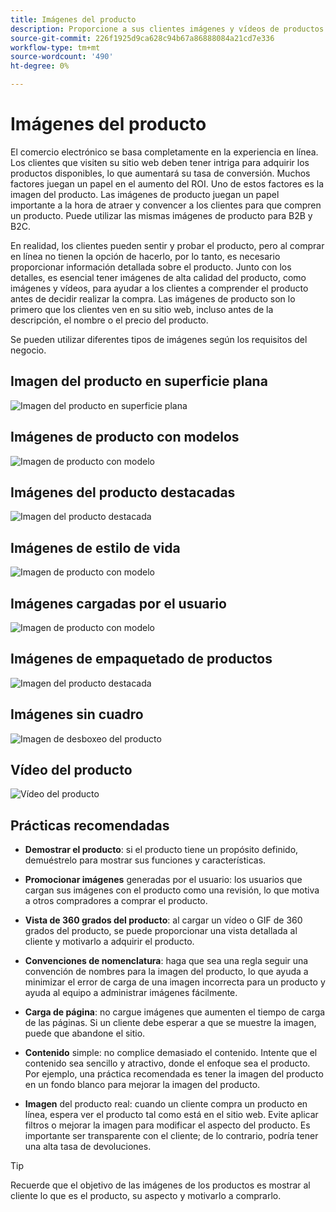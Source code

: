 ```yaml
---
title: Imágenes del producto
description: Proporcione a sus clientes imágenes y vídeos de productos de alta calidad para aumentar las tasas de conversión.
source-git-commit: 226f1925d9ca628c94b67a86888084a21cd7e336
workflow-type: tm+mt
source-wordcount: '490'
ht-degree: 0%

---
```



# Imágenes del producto

El comercio electrónico se basa completamente en la experiencia en línea. Los clientes que visiten su sitio web deben tener intriga para adquirir los productos disponibles, lo que aumentará su tasa de conversión. Muchos factores juegan un papel en el aumento del ROI. Uno de estos factores es la imagen del producto. Las imágenes de producto juegan un papel importante a la hora de atraer y convencer a los clientes para que compren un producto. Puede utilizar las mismas imágenes de producto para B2B y B2C.

En realidad, los clientes pueden sentir y probar el producto, pero al comprar en línea no tienen la opción de hacerlo, por lo tanto, es necesario proporcionar información detallada sobre el producto. Junto con los detalles, es esencial tener imágenes de alta calidad del producto, como imágenes y vídeos, para ayudar a los clientes a comprender el producto antes de decidir realizar la compra. Las imágenes de producto son lo primero que los clientes ven en su sitio web, incluso antes de la descripción, el nombre o el precio del producto.

Se pueden utilizar diferentes tipos de imágenes según los requisitos del negocio.

## Imagen del producto en superficie plana

![Imagen del producto en superficie plana](../../assets/playbooks/product-image-flat.png)

## Imágenes de producto con modelos

![Imagen de producto con modelo](../../assets/playbooks/product-image-model.png)

## Imágenes del producto destacadas

![Imagen del producto destacada](../../assets/playbooks/product-image-feature.png)

## Imágenes de estilo de vida

![Imagen de producto con modelo](../../assets/playbooks/product-image-lifestyle.png)

## Imágenes cargadas por el usuario

![Imagen de producto con modelo](../../assets/playbooks/product-image-user-upload.png)

## Imágenes de empaquetado de productos

![Imagen del producto destacada](../../assets/playbooks/product-image-packaging.png)

## Imágenes sin cuadro

![Imagen de desboxeo del producto](../../assets/playbooks/product-image-unboxing.png)

## Vídeo del producto

![Vídeo del producto](../../assets/playbooks/product-video.png)

## Prácticas recomendadas

- **Demostrar el producto**: si el producto tiene un propósito definido, demuéstrelo para mostrar sus funciones y características.

- **Promocionar imágenes** generadas por el usuario: los usuarios que cargan sus imágenes con el producto como una revisión, lo que motiva a otros compradores a comprar el producto.

- **Vista de 360 grados del producto**: al cargar un vídeo o GIF de 360 grados del producto, se puede proporcionar una vista detallada al cliente y motivarlo a adquirir el producto.

- **Convenciones de nomenclatura**: haga que sea una regla seguir una convención de nombres para la imagen del producto, lo que ayuda a minimizar el error de carga de una imagen incorrecta para un producto y ayuda al equipo a administrar imágenes fácilmente.

- **Carga de página**: no cargue imágenes que aumenten el tiempo de carga de las páginas. Si un cliente debe esperar a que se muestre la imagen, puede que abandone el sitio.

- **Contenido** simple: no complice demasiado el contenido. Intente que el contenido sea sencillo y atractivo, donde el enfoque sea el producto. Por ejemplo, una práctica recomendada es tener la imagen del producto en un fondo blanco para mejorar la imagen del producto.

- **Imagen** del producto real: cuando un cliente compra un producto en línea, espera ver el producto tal como está en el sitio web. Evite aplicar filtros o mejorar la imagen para modificar el aspecto del producto. Es importante ser transparente con el cliente; de lo contrario, podría tener una alta tasa de devoluciones.

>[!TIP]
>
>Recuerde que el objetivo de las imágenes de los productos es mostrar al cliente lo que es el producto, su aspecto y motivarlo a comprarlo.
